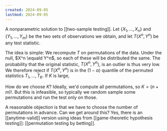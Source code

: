 ```yaml
---
created: 2024-09-05
lastmod: 2024-09-05
---
```

A nonparametric solution to [[two-sample testing]]. Let $\{X_1,\dots,X_n\}$ and $\{Y_1,\dots,Y_m\}$ be the two sets of observations we obtain, and let $T(X^n, Y^n)$ be any test statistic. 

The idea is simple: We recompute $T$ on permutations of the data. Under the null, $X^n \equald Y^n$, so each of these will be distributed the same. The probability that the original statistic, $T(X^n, Y^n$), is an outlier is thus very low. We therefore reject if $T(X^n, Y^n)$ is in the $(1-\alpha)$ quantile of the permuted statistics $T_1,\dots,T_K$. If $K$ is large, 

How do we choose $K$? Ideally, we'd compute all permutations, so $K = (n+m)!$. But this is infeasible, so typically we random sample some permutations and run the test only on those. 


A reasonable objection is that we have to choose the number of permutations in advance. Can we get around this? Yes, there is an [[anytime-valid]] version using ideas from [[game-theoretic hypothesis testing]]: [[permutation testing by betting]]. 